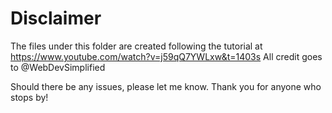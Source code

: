 # Disclaimer

The files under this folder are created following the tutorial at https://www.youtube.com/watch?v=j59qQ7YWLxw&t=1403s
All credit goes to @WebDevSimplified

Should there be any issues, please let me know.
Thank you for anyone who stops by!
